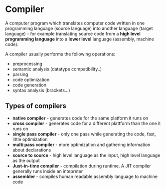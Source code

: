 # Compiler

A computer program which translates computer code written in one programming language (source language) into another language (target language) - for example translating source code from a **high level programming language** into a **lower level** language (assembly, machine code).

A compiler usually performs the following operations:

* preprocessing
* semantic analysis (datatype compatibility..)
* parsing
* code optimization
* code generation
* syntax analysis (brackets...)

## Types of compilers

* **native compiler** - generates code for the same platform it runs on
* **cross compiler** - generates code for a different plattform than the one it runs on
* **single pass compiler** - only one pass while generating the code, fast, little optimization
* **multi pass compiler** - more optimization and gathering information about declarations
* **source to source** - high level language as the input, high level language as the output
* **Just-in-time compiler** - compilation during runtime. A JIT compiler generally runs inside an intepreter
* **assembler** - compiles human readable assembly language to machine code